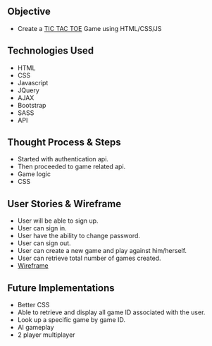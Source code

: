 

## Objective
* Create a [TIC TAC TOE](https://peterchang2.github.io/TicTacToe-Client/) Game using HTML/CSS/JS

## Technologies Used
* HTML
* CSS
* Javascript
* JQuery
* AJAX
* Bootstrap
* SASS
* API

## Thought Process & Steps
* Started with authentication api.
* Then proceeded to game related api.
* Game logic
* CSS

## User Stories & Wireframe
* User will be able to sign up.
* User can sign in.
* User have the ability to change password.
* User can sign out.
* User can create a new game and play against him/herself.
* User can retrieve total number of games created.
* [Wireframe](https://i.imgur.com/z1Ot262.jpg)

## Future Implementations
* Better CSS
* Able to retrieve and display all game ID associated with the user.
* Look up a specific game by game ID.
* AI gameplay
* 2 player multiplayer
